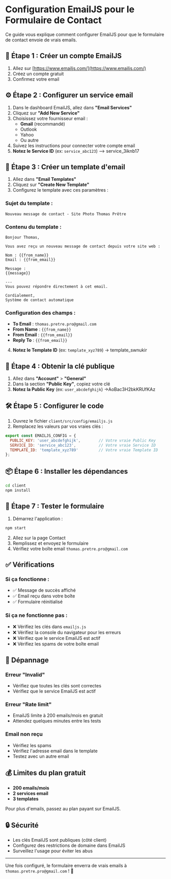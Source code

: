 # Configuration EmailJS pour le Formulaire de Contact

Ce guide vous explique comment configurer EmailJS pour que le formulaire de contact envoie de vrais emails.

## 📧 Étape 1 : Créer un compte EmailJS

1. Allez sur [https://www.emailjs.com/](https://www.emailjs.com/)
2. Créez un compte gratuit
3. Confirmez votre email

## ⚙️ Étape 2 : Configurer un service email

1. Dans le dashboard EmailJS, allez dans **"Email Services"**
2. Cliquez sur **"Add New Service"**
3. Choisissez votre fournisseur email :
   - **Gmail** (recommandé)
   - Outlook
   - Yahoo
   - Ou autre
4. Suivez les instructions pour connecter votre compte email
5. **Notez le Service ID** (ex: `service_abc123`) --> service_3iknb17

## 📝 Étape 3 : Créer un template d'email

1. Allez dans **"Email Templates"**
2. Cliquez sur **"Create New Template"**
3. Configurez le template avec ces paramètres :

### Sujet du template :
```
Nouveau message de contact - Site Photo Thomas Prêtre
```

### Contenu du template :
```
Bonjour Thomas,

Vous avez reçu un nouveau message de contact depuis votre site web :

Nom : {{from_name}}
Email : {{from_email}}

Message :
{{message}}

---
Vous pouvez répondre directement à cet email.

Cordialement,
Système de contact automatique
```

### Configuration des champs :
- **To Email** : `thomas.pretre.pro@gmail.com`
- **From Name** : `{{from_name}}`
- **From Email** : `{{from_email}}`
- **Reply To** : `{{from_email}}`

4. **Notez le Template ID** (ex: `template_xyz789`) -> template_swnukir

## 🔑 Étape 4 : Obtenir la clé publique

1. Allez dans **"Account"** > **"General"**
2. Dans la section **"Public Key"**, copiez votre clé
3. **Notez la Public Key** (ex: `user_abcdefghijk`) ->AoBac3H2bkKRUfKAz

## 🛠️ Étape 5 : Configurer le code

1. Ouvrez le fichier `client/src/config/emailjs.js`
2. Remplacez les valeurs par vos vraies clés :

```javascript
export const EMAILJS_CONFIG = {
  PUBLIC_KEY: 'user_abcdefghijk',        // Votre vraie Public Key
  SERVICE_ID: 'service_abc123',          // Votre vraie Service ID
  TEMPLATE_ID: 'template_xyz789'         // Votre vraie Template ID
};
```

## 📦 Étape 6 : Installer les dépendances

```bash
cd client
npm install
```

## 🧪 Étape 7 : Tester le formulaire

1. Démarrez l'application :
```bash
npm start
```

2. Allez sur la page Contact
3. Remplissez et envoyez le formulaire
4. Vérifiez votre boîte email `thomas.pretre.pro@gmail.com`

## ✅ Vérifications

### Si ça fonctionne :
- ✅ Message de succès affiché
- ✅ Email reçu dans votre boîte
- ✅ Formulaire réinitialisé

### Si ça ne fonctionne pas :
- ❌ Vérifiez les clés dans `emailjs.js`
- ❌ Vérifiez la console du navigateur pour les erreurs
- ❌ Vérifiez que le service EmailJS est actif
- ❌ Vérifiez les spams de votre boîte email

## 🔧 Dépannage

### Erreur "Invalid"
- Vérifiez que toutes les clés sont correctes
- Vérifiez que le service EmailJS est actif

### Erreur "Rate limit"
- EmailJS limite à 200 emails/mois en gratuit
- Attendez quelques minutes entre les tests

### Email non reçu
- Vérifiez les spams
- Vérifiez l'adresse email dans le template
- Testez avec un autre email

## 💰 Limites du plan gratuit

- **200 emails/mois**
- **2 services email**
- **3 templates**

Pour plus d'emails, passez au plan payant sur EmailJS.

## 🔒 Sécurité

- Les clés EmailJS sont publiques (côté client)
- Configurez des restrictions de domaine dans EmailJS
- Surveillez l'usage pour éviter les abus

---

Une fois configuré, le formulaire enverra de vrais emails à `thomas.pretre.pro@gmail.com` ! 🎉